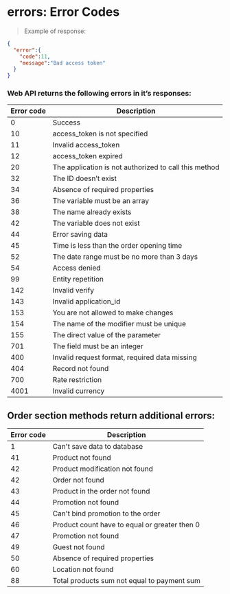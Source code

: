 # errors: Error Codes

> Example of response:

```json
{  
  "error":{  
    "code":11,
    "message":"Bad access token"
  }
}
```

### Web API returns the following errors in it’s responses:

Error code | Description
---------- | -----------
0 | Success
10 | access_token is not specified
11 | Invalid access_token
12 | access_token expired
20 | The application is not authorized to call this method
32 | The ID doesn’t exist
34 | Absence of required properties
36 | The variable must be an array
38 | The name already exists
42 | The variable does not exist
44 | Error saving data
45 | Time is less than the order opening time
52 | The date range must be no more than 3 days
54 | Access denied
99 | Entity repetition
142 | Invalid verify
143 | Invalid application_id
153 | You are not allowed to make changes
154 | The name of the modifier must be unique
155 | The direct value of the parameter
701 | The field must be an integer
400 | Invalid request format, required data missing
404 | Record not found
700 | Rate restriction
4001 | Invalid currency


## **Order** section methods return additional errors:

Error code | Description
---------- | -----------
1 | Can't save data to database
41 | Product not found
42 | Product modification not found 
42 | Order not found
43 | Product in the order not found 
44 | Promotion not found
45 | Can't bind promotion to the order 
46 | Product count have to equal or greater then 0
47 | Promotion not found
49 | Guest not found
50 | Absence of required properties
60 | Location not found
88 | Total products sum not equal to payment sum
